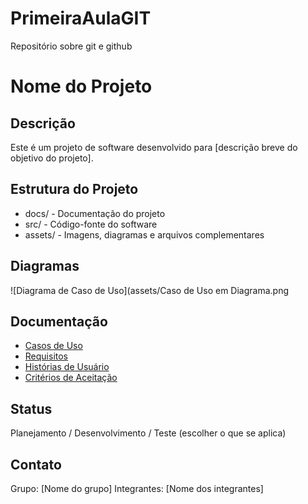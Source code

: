 # PrimeiraAulaGIT
Repositório sobre git e github 

# Nome do Projeto

## Descrição
Este é um projeto de software desenvolvido para [descrição breve do objetivo do projeto].

## Estrutura do Projeto
- docs/ - Documentação do projeto
- src/ - Código-fonte do software
- assets/ - Imagens, diagramas e arquivos complementares

## Diagramas

![Diagrama de Caso de Uso](assets/Caso de Uso em Diagrama.png



## Documentação
- [Casos de Uso](docs/casos_de_uso.md)
- [Requisitos](docs/requisitos.md)
- [Histórias de Usuário](docs/historias_usuario.md)
- [Critérios de Aceitação](docs/criterios_aceitacao.md)

## Status
Planejamento / Desenvolvimento / Teste (escolher o que se aplica)

## Contato
Grupo: [Nome do grupo]
Integrantes: [Nome dos integrantes]
